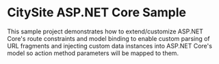 # CitySite ASP.NET Core Sample
This sample project demonstrates how to extend/customize ASP.NET Core's route constraints and model binding to enable 
custom parsing of URL fragments and injecting custom data instances into ASP.NET Core's model so action method parameters 
will be mapped to them.
